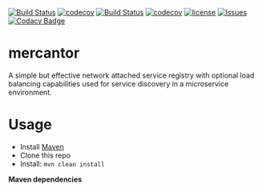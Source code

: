 [![Build Status](https://travis-ci.org/FelixKlauke/mercantor.svg?branch=master)](https://travis-ci.org/FelixKlauke/mercantor) [![codecov](https://codecov.io/gh/FelixKlauke/mercantor/branch/master/graph/badge.svg)](https://codecov.io/gh/FelixKlauke/mercantor)
[![Build Status](https://travis-ci.org/FelixKlauke/mercantor.svg?branch=dev)](https://travis-ci.org/FelixKlauke/mercantor) [![codecov](https://codecov.io/gh/FelixKlauke/mercantor/branch/dev/graph/badge.svg)](https://codecov.io/gh/FelixKlauke/mercantor)
[![license](https://img.shields.io/github/license/mashape/apistatus.svg)](https://github.com/FelixKlauke/mercantor)
[![Issues](https://img.shields.io/github/issues/FelixKlauke/mercantor.svg)](https://github.com/FelixKlauke/mercantor/issues)
[![Codacy Badge](https://api.codacy.com/project/badge/Grade/5956dd4acf2a49c0984bc8bd2b22f152)](https://www.codacy.com/app/info_101/mercantor?utm_source=github.com&amp;utm_medium=referral&amp;utm_content=FelixKlauke/mercantor&amp;utm_campaign=Badge_Grade)

# mercantor
A simple but effective network attached service registry with optional load balancing capabilities used for service discovery in a microservice environment.

# Usage
- Install [Maven](http://maven.apache.org/download.cgi)
- Clone this repo
- Install: ```mvn clean install```

**Maven dependencies**